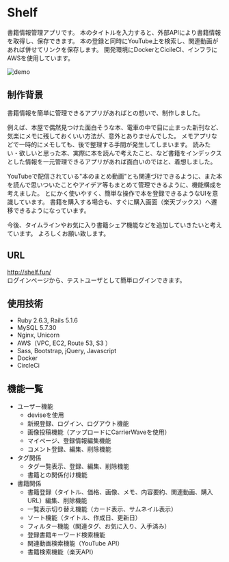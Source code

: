 # Shelf
書籍情報管理アプリです。 
本のタイトルを入力すると、外部APIにより書籍情報を取得し、保存できます。 
本の登録と同時にYouTube上を検索し、関連動画があれば併せてリンクを保存します。 
開発環境にDockerとCicileCI、インフラにAWSを使用しています。

![demo](https://user-images.githubusercontent.com/50736375/81693526-01d80f00-949b-11ea-9acd-1a17edd32159.gif)


## 制作背景
書籍情報を簡単に管理できるアプリがあればとの想いで、制作しました。 

例えば、本屋で偶然見つけた面白そうな本、電車の中で目に止まった新刊など、気楽にメモに残しておくいい方法が、意外とありませんでした。
メモアプリなどで一時的にメモしても、後で整理する手間が発生してしまいます。
読みたい・欲しいと思った本、実際に本を読んで考えたこと、など書籍をインデックスとした情報を一元管理できるアプリがあれば面白いのではと、着想しました。

YouTubeで配信されている"本のまとめ動画"とも関連づけできるように、また本を読んで思いついたことやアイデア等もまとめて管理できるように、機能構成を考えました。 
とにかく使いやすく、簡単な操作で本を登録できるようなUIを意識しています。 
書籍を購入する場合も、すぐに購入画面（楽天ブックス）へ遷移できるようになっています。 

今後、タイムラインやお気に入り書籍シェア機能などを追加していきたいと考えています。 
よろしくお願い致します。 

## URL
http://shelf.fun/ <br>
ログインページから、テストユーザとして簡単ログインできます。

## 使用技術
- Ruby 2.6.3, Rails 5.1.6
- MySQL 5.7.30
- Nginx, Unicorn
- AWS（VPC, EC2, Route 53, S3 ）
- Sass, Bootstrap, jQuery, Javascript
- Docker
- CircleCi

## 機能一覧
- ユーザー機能
  - deviseを使用
  - 新規登録、ログイン、ログアウト機能
  - 画像投稿機能（アップロードにCarrierWaveを使用）
  - マイページ、登録情報編集機能
  - コメント登録、編集、削除機能
- タグ関係
    - タグ一覧表示、登録、編集、削除機能
    - 書籍との関係付け機能
- 書籍関係
    - 書籍登録（タイトル、価格、画像、メモ、内容要約、関連動画、購入URL）編集、削除機能
    - 一覧表示切り替え機能（カード表示、サムネイル表示）
    - ソート機能（タイトル、作成日、更新日）
    - フィルター機能（関連タグ、お気に入り、入手済み）
    - 登録書籍キーワード検索機能
    - 関連動画検索機能（YouTube API）
    - 書籍検索機能（楽天API）
